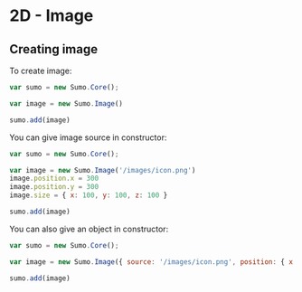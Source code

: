 # 2D - Image

## Creating image

To create image:
```javascript
var sumo = new Sumo.Core();

var image = new Sumo.Image()

sumo.add(image)
```

You can give image source in constructor:

```javascript
var sumo = new Sumo.Core();

var image = new Sumo.Image('/images/icon.png')
image.position.x = 300
image.position.y = 300
image.size = { x: 100, y: 100, z: 100 }

sumo.add(image)
```

You can also give an object in constructor:

```javascript
var sumo = new Sumo.Core();

var image = new Sumo.Image({ source: '/images/icon.png', position: { x: 300, y: 300 } });

sumo.add(image)
```